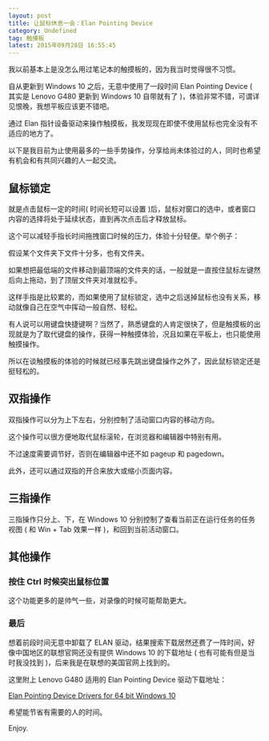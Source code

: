 ```yaml
---
layout: post
title: 让鼠标休息一会：Elan Pointing Device
category: Undefined
tag: 触摸板
latest: 2015年09月28日 16:55:45
---
```


我以前基本上是没怎么用过笔记本的触摸板的，因为我当时觉得很不习惯。

自从更新到 Windows 10 之后，无意中使用了一段时间 Elan Pointing Device ( 其实是 Lenovo G480 更新到 Windows 10 自带就有了 )，体验非常不错，可谓详见恨晚，我想平板应该更不错吧。

通过 Elan 指针设备驱动来操作触摸板，我发现现在即使不使用鼠标也完全没有不适应的地方了。

以下是我目前为止使用最多的一些手势操作，分享给尚未体验过的人，同时也希望有机会和有共同兴趣的人一起交流。

鼠标锁定
-

就是点击鼠标一定的时间( 时间长短可以设置 )后，鼠标对窗口的选中，或者窗口内容的选择将处于延续状态，直到再次点击后才释放鼠标。

这个可以减轻手指长时间拖拽窗口时候的压力，体验十分轻便。举个例子：

假设某个文件夹下文件十分多，也有文件夹。

如果想把最低端的文件移动到最顶端的文件夹的话，一般就是一直按住鼠标左键然后向上拖动，到了顶层文件夹对准就松手。

这样手指是比较累的，而如果使用了鼠标锁定，选中之后送掉鼠标也没有关系，移动就像自己在空气中挥动一般自然、轻松。

有人说可以用键盘快捷键啊？当然了，熟悉键盘的人肯定很快了，但是触摸板的出现就是为了取代键盘的操作，获得一种触摸体验，况且如果在平板上，也只能使用触摸操作。

所以在谈触摸板的体验的时候就已经事先跳出键盘操作之外了，因此鼠标锁定还是挺轻松的。

双指操作
-

双指操作可以分为上下左右，分别控制了活动窗口内容的移动方向。

这个操作可以很方便地取代鼠标滚轮，在浏览器和编辑器中特别有用。

不过速度需要调节好，否则在编辑器中还不如 pageup 和 pagedown。

此外，还可以通过双指的开合来放大或缩小页面内容。

三指操作
-

三指操作只分上、下，在 Windows 10 分别控制了查看当前正在运行任务的任务视图 ( 和 Win + Tab 效果一样 )，和回到当前活动窗口。


其他操作
-

### 按住 Ctrl 时候突出鼠标位置

这个功能更多的是帅气一些，对录像的时候可能帮助更大。

### 最后

想着前段时间无意中卸载了 ELAN 驱动，结果搜索下载居然还费了一阵时间，好像中国地区的联想官网还没有提供 Windows 10 的下载地址 ( 也有可能有但是当时我没找到 )，后来我是在联想的美国官网上找到的。

这里附上 Lenovo G480 适用的 Elan Pointing Device 驱动下载地址：

[Elan Pointing Device Drivers for 64 bit Windows 10](http://support.lenovo.com/us/en/downloads/ds103249)

希望能节省有需要的人的时间。

Enjoy.
